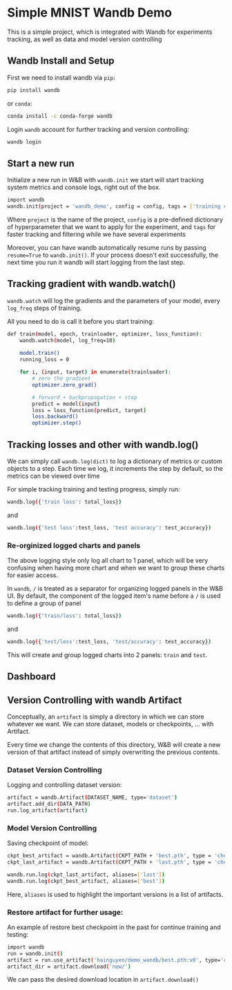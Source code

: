 # Simple MNIST Wandb Demo
This is a simple project, which is integrated with Wandb for experiments tracking, as well as data and model version controlling

## Wandb Install and Setup
First we need to install wandb via `pip`:
```bash
pip install wandb
```
or `conda`:
```bash
conda install -c conda-forge wandb
```
Login `wandb` account for further tracking and version controlling:
```bash
wandb login
```

## Start a new run
Initialize a new run in W&B with `wandb.init` we start will start tracking system metrics and console logs, right out of the box.
```bash
import wandb
wandb.init(project = 'wandb_demo', config = config, tags = ['training cnn'])
 ```
Where `project` is the name of the project, `config` is a pre-defined dictionary of hyperparameter that we want to apply for the experiment, and `tags` for faster tracking and filtering while we have several experiments
 
Moreover, you can have wandb automatically resume runs by passing `resume=True` to `wandb.init()`. If your process doesn't exit successfully, the next time you run it wandb will start logging from the last step.

## Tracking gradient with wandb.watch()
`wandb.watch` will log the gradients and the parameters of your model, every `log_freq` steps of training.

All you need to do is call it before you start training:

```bash
def train(model, epoch, trainloader, optimizer, loss_function):
    wandb.watch(model, log_freq=10)
    
    model.train()
    running_loss = 0

    for i, (input, target) in enumerate(trainloader):
        # zero the gradient
        optimizer.zero_grad()

        # forward + backpropagation + step
        predict = model(input)
        loss = loss_function(predict, target)
        loss.backward()
        optimizer.step()
```

## Tracking losses and other with wandb.log()
We can simply call `wandb.log(dict)` to log a dictionary of metrics or custom objects to a step. Each time we log, it increments the step by default, so the metrics can be viewed over time

For simple tracking training and testing progress, simply run:
```bash 
wandb.log({'train loss': total_loss}) 
```
and 
```bash 
wandb.log({'test loss':test_loss, 'test accuracy': test_accuracy})
```
### Re-orginized logged charts and panels
The above logging style only log all chart to 1 panel, which will be very confusing when having more chart and when we want to group these charts for easier access.

In `wandb`, `/` is treated as a separator for organizing logged panels in the W&B UI. By default, the component of the logged item's name before a `/` is used to define a group of panel
```bash 
wandb.log({'train/loss': total_loss}) 
```
and 
```bash 
wandb.log({'test/loss':test_loss, 'test/accuracy': test_accuracy})
```
This will create and group logged charts into 2 panels: `train` and `test`.

## Dashboard 

## Version Controlling with wandb Artifact
Conceptually, an `artifact` is simply a directory in which we can store whatever we want. We can store dataset, models or checkpoints, ... with Artifact.

Every time we change the contents of this directory, W&B will create a new version of that artifact instead of simply overwriting the previous contents.

### Dataset Version Controlling
Logging and controlling dataset version:
```bash
artifact = wandb.Artifact(DATASET_NAME, type='dataset')
artifact.add_dir(DATA_PATH)
run.log_artifact(artifact)
```
### Model Version Controlling 
Saving checkpoint of model:
```bash
ckpt_best_artifact = wandb.Artifact(CKPT_PATH + 'best.pth', type = 'checkpoint')
ckpt_last_artifact = wandb.Artifact(CKPT_PATH + 'last.pth', type = 'checkpoint')

wandb.run.log(ckpt_last_artifact, aliases=['last'])
wandb.run.log(ckpt_best_artifact, aliases=['best'])
```
Here, `aliases` is used to highlight the important versions in a list of artifacts.

### Restore artifact for further usage:
An example of restore best checkpoint in the past for continue training and testing:
```bash
import wandb
run = wandb.init()
artifact = run.use_artifact('hainguyen/demo_wandb/best.pth:v0', type='checkpoint')
artifact_dir = artifact.download('new/')
```
We can pass the desired download location in `artifact.download()`
